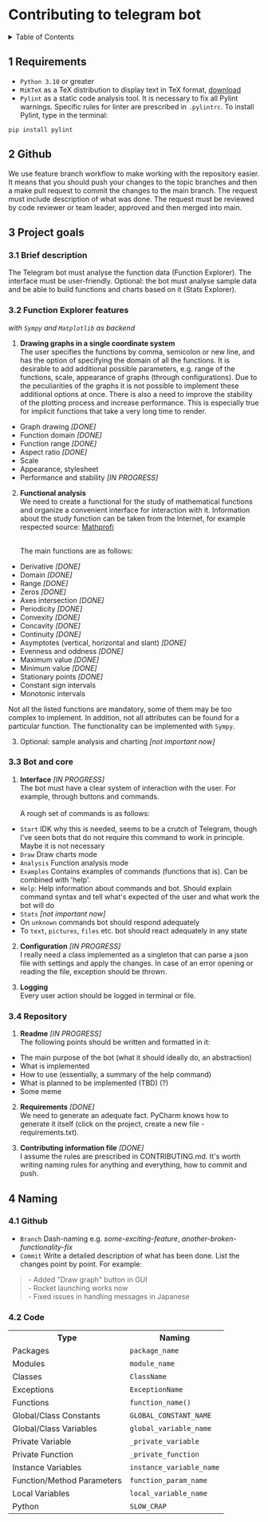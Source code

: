 # Contributing to telegram bot

<details>
  <summary>Table of Contents</summary>

- [1 Requirements](#1-requirements)
- [2 Github](#2-github)
- [3 Project goals](#3-project-goals)
    * [3.1 Brief description](#3.1-brief-description)
    * [3.2 Function Explorer features](#3.2-function-explorer)
    * [3.3 Bot and core](#3.3-bot-and-core)
    * [3.4 Repository](#3.4-repository)
- [4 Naming](#4-naming)
    * [4.1 Github](#4.1-github)
    * [4.2 Code](#4.2-code)

</details>

<a id="1-requirements"></a>

## 1 Requirements

* `Python 3.10` or greater
* `MiKTeX` as a TeX distribution to display text in TeX format, [download](https://miktex.org/download)
* `Pylint` as a static code analysis tool. It is necessary to fix all Pylint warnings. Specific rules for linter are
  prescribed in `.pylintrc`. To install Pylint, type in the terminal:

```shell
pip install pylint
```

<a id="2-github"></a>

## 2 Github

We use feature branch workflow to make working with the repository easier. It means that you should push your changes to
the topic branches and then a make pull request to commit the changes to the main branch. The request must include
description of what was done. The request must be reviewed by code reviewer or team leader, approved and then merged
into main.

<a id="3-project-goals"></a>

## 3 Project goals

<a id="3.1-brief-description"></a>

### 3.1 Brief description

The Telegram bot must analyse the function data (Function Explorer). The interface must be user-friendly. Optional: the
bot must analyse sample data and be able to build functions and charts based on it (Stats Explorer).

<a id="3.2-function-explorer"></a>

### 3.2 Function Explorer features

_with `Sympy` and `Matplotlib` as backend_<br>

1) **Drawing graphs in a single coordinate system**<br>
   The user specifies the functions by comma, semicolon or new line, and has the option of specifying the domain of all
   the functions. It is desirable to add additional possible parameters, e.g. range of the functions, scale, appearance
   of graphs (through configurations). Due to the peculiarities of the graphs it is not possible to implement these
   additional options at once. There is also a need to improve the stability of the plotting process and increase
   performance. This is especially true for implicit functions that take a very long time to render.

- Graph drawing _[DONE]_
- Function domain _[DONE]_
- Function range _[DONE]_
- Aspect ratio _[DONE]_
- Scale
- Appearance, stylesheet
- Performance and stability _[IN PROGRESS]_

2) **Functional analysis**<br>
   We need to create a functional for the study of mathematical functions and organize a convenient interface for
   interaction with it. Information about the study function can be taken from the Internet, for example respected
   source: [Mathprofi](https://vk.com/away.php?to=http%3A%2F%2Fmathprofi.ru%2Fpolnoe_issledovanie_funkcii_i_postroenie_grafika.html&cc_key=) <br><br>

   The main functions are as follows:

- Derivative _[DONE]_
- Domain _[DONE]_
- Range _[DONE]_
- Zeros _[DONE]_
- Axes intersection _[DONE]_
- Periodicity _[DONE]_
- Convexity _[DONE]_
- Concavity _[DONE]_
- Continuity _[DONE]_
- Asymptotes (vertical, horizontal and slant) _[DONE]_
- Evenness and oddness _[DONE]_
- Maximum value _[DONE]_
- Minimum value _[DONE]_
- Stationary points _[DONE]_
- Constant sign intervals
- Monotonic intervals

Not all the listed functions are mandatory, some of them may be too complex to implement. In addition, not all
attributes can be found for a particular function. The functionality can be implemented with `Sympy`.

3) Optional: sample analysis and charting _[not important now]_

<a id="3.3-bot-and-core"></a>

### 3.3 Bot and core

1) **Interface** _[IN PROGRESS]_ <br>
   The bot must have a clear system of interaction with the user. For example, through buttons and commands.<br><br>
   A rough set of commands is as follows:

- `Start` IDK why this is needed, seems to be a crutch of Telegram, though I've seen bots that do not require this
  command to work in principle. Maybe it is not necessary
- `Draw` Draw charts mode
- `Analysis` Function analysis mode
- `Examples` Contains examples of commands (functions that is). Can be combined with 'help'.
- `Help`: Help information about commands and bot. Should explain command syntax and tell what's expected of the user
  and what work the bot will do
- `Stats` _[not important now]_
- On `unknown` commands bot should respond adequately
- To `text`, `pictures`, `files` etc. bot should react adequately in any state

2) **Configuration** _[IN PROGRESS]_ <br>
   I really need a class implemented as a singleton that can parse a json file with settings and apply the changes. In
   case of an error opening or reading the file, exception should be thrown.

3) **Logging** <br>
   Every user action should be logged in terminal or file.

<a id="3.4-repository"></a>

### 3.4 Repository

1) **Readme** _[IN PROGRESS]_ <br>
   The following points should be written and formatted in it:

- The main purpose of the bot (what it should ideally do, an abstraction)
- What is implemented
- How to use (essentially, a summary of the help command)
- What is planned to be implemented (TBD) (?)
- Some meme

2) **Requirements** _[DONE]_ <br>
   We need to generate an adequate fact. PyCharm knows how to generate it itself (click on the project, create a new
   file - requirements.txt).

3) **Contributing information file** _[DONE]_ <br>
   I assume the rules are prescribed in CONTRIBUTING.md. It's worth writing naming rules for anything and everything,
   how to commit and push.

<a id="4-naming"></a>

## 4 Naming

<a id="4.1-github"></a>

### 4.1 Github

* `Branch` Dash-naming e.g. _some-exciting-feature_, _another-broken-functionality-fix_
* `Commit` Write a detailed description of what has been done. List the changes point by point. For example:

> _-_ Added "Draw graph" button in GUI\
> _-_ Rocket launching works now\
> _-_ Fixed issues in handling messages in Japanese

<a id="4.2-code"></a>

### 4.2 Code

<table>

  <tr>
    <th>Type</th>
    <th>Naming</th>
  </tr>

  <tr>
    <td>Packages</td>
    <td><code>package_name</code></td>
  </tr>

  <tr>
    <td>Modules</td>
    <td><code>module_name</code></td>
  </tr>

  <tr>
    <td>Classes</td>
    <td><code>ClassName</code></td>
  </tr>

  <tr>
    <td>Exceptions</td>
    <td><code>ExceptionName</code></td>
  </tr>

  <tr>
    <td>Functions</td>
    <td><code>function_name()</code></td>
  </tr>

  <tr>
    <td>Global/Class Constants</td>
    <td><code>GLOBAL_CONSTANT_NAME</code></td>
  </tr>

  <tr>
    <td>Global/Class Variables</td>
    <td><code>global_variable_name</code></td>
  </tr>

  <tr>
    <td>Private Variable</td>
    <td><code>_private_variable</code></td>
  </tr>

  <tr>
    <td>Private Function</td>
    <td><code>_private_function</code></td>
  </tr>

  <tr>
    <td>Instance Variables</td>
    <td><code>instance_variable_name</code></td>
  </tr>

  <tr>
    <td>Function/Method Parameters</td>
    <td><code>function_param_name</code></td>
  </tr>

  <tr>
    <td>Local Variables</td>
    <td><code>local_variable_name</code></td>
  </tr>

  <tr>
    <td>Python</td>
    <td><code>SLOW_CRAP</code></td>
  </tr>

</table>
